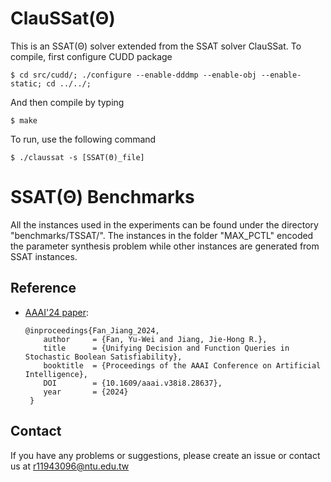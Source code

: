# ClauSSat(Θ)
This is an SSAT(Θ) solver extended from the SSAT solver ClauSSat.
To compile, first configure CUDD package
```
$ cd src/cudd/; ./configure --enable-dddmp --enable-obj --enable-static; cd ../../;
```
And then compile by typing
```
$ make
```
To run, use the following command
```
$ ./claussat -s [SSAT(Θ)_file]
```

# SSAT(Θ) Benchmarks
All the instances used in the experiments can be found under the directory "benchmarks/TSSAT/".
The instances in the folder "MAX_PCTL" encoded the parameter synthesis problem while other instances
are generated from SSAT instances.


## Reference
* [AAAI'24 paper](https://ojs.aaai.org/index.php/AAAI/article/view/28637):
  ```
  @inproceedings{Fan_Jiang_2024,
      author     = {Fan, Yu-Wei and Jiang, Jie-Hong R.},
      title      = {Unifying Decision and Function Queries in Stochastic Boolean Satisfiability},
      booktitle  = {Proceedings of the AAAI Conference on Artificial Intelligence},
      DOI        = {10.1609/aaai.v38i8.28637},
      year       = {2024}
   }
  ```

## Contact
If you have any problems or suggestions, please create an issue or contact us at r11943096@ntu.edu.tw
